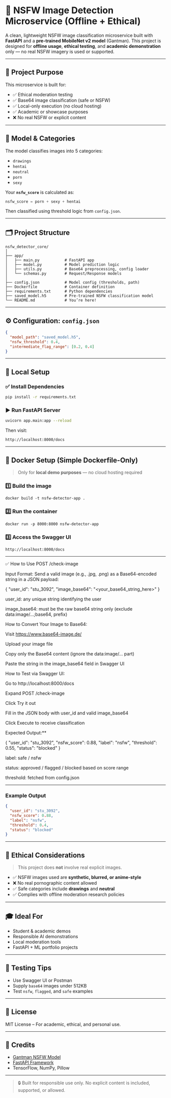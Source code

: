 # 🔞 NSFW Image Detection Microservice (Offline + Ethical)

A clean, lightweight NSFW image classification microservice built with **FastAPI** and a **pre-trained MobileNet v2 model** (Gantman). This project is designed for **offline usage**, **ethical testing**, and **academic demonstration** only — no real NSFW imagery is used or supported.

---

## 📌 Project Purpose

This microservice is built for:

* ✅ Ethical moderation testing
* ✅ Base64 image classification (safe or NSFW)
* ✅ Local-only execution (no cloud hosting)
* ✅ Academic or showcase purposes
* ❌ No real NSFW or explicit content

---

## 🧠 Model & Categories

The model classifies images into 5 categories:

* `drawings`
* `hentai`
* `neutral`
* `porn`
* `sexy`

Your **`nsfw_score`** is calculated as:

```python
nsfw_score = porn + sexy + hentai
```

Then classified using threshold logic from `config.json`.

---

## 🗂️ Project Structure

```
nsfw_detector_core/
│
├── app/
│   ├── main.py           # FastAPI app
│   ├── model.py          # Model prediction logic
│   ├── utils.py          # Base64 preprocessing, config loader
│   └── schemas.py        # Request/Response models
│
├── config.json           # Model config (thresholds, path)
├── Dockerfile            # Container definition
├── requirements.txt      # Python dependencies
├── saved_model.h5        # Pre-trained NSFW classification model
└── README.md             # You’re here!
```

---

## ⚙️ Configuration: `config.json`

```json
{
  "model_path": "saved_model.h5",
  "nsfw_threshold": 0.4,
  "intermediate_flag_range": [0.2, 0.4]
}
```

---

## 🚀 Local Setup

### ✅ Install Dependencies

```bash
pip install -r requirements.txt
```

### ▶️ Run FastAPI Server

```bash
uvicorn app.main:app --reload
```

Then visit:

```
http://localhost:8000/docs
```

---

## 🐳 Docker Setup (Simple Dockerfile-Only)

> Only for **local demo purposes** — no cloud hosting required

### 1️⃣ Build the image

```
docker build -t nsfw-detector-app .
```

### 2️⃣ Run the container

```
docker run -p 8000:8000 nsfw-detector-app
```

### 3️⃣ Access the Swagger UI

```
http://localhost:8000/docs
```

---

✅ How to Use POST /check-image

Input Format: Send a valid image (e.g., .jpg, .png) as a Base64-encoded string in a JSON payload:

{
  "user_id": "stu_3092",
  "image_base64": "<your_base64_string_here>"
}

user_id: any unique string identifying the user

image_base64: must be the raw base64 string only (exclude data:image/...;base64, prefix)

How to Convert Your Image to Base64:

Visit https://www.base64-image.de/

Upload your image file

Copy only the Base64 content (ignore the data:image/... part)

Paste the string in the image_base64 field in Swagger UI

How to Test via Swagger UI:

Go to http://localhost:8000/docs

Expand POST /check-image

Click Try it out

Fill in the JSON body with user_id and valid image_base64

Click Execute to receive classification

Expected Output:**

{
  "user_id": "stu_3092",
  "nsfw_score": 0.88,
  "label": "nsfw",
  "threshold": 0.55,
  "status": "blocked"
}

label: safe / nsfw

status: approved / flagged / blocked based on score range

threshold: fetched from config.json

---

### Example Output

```json
{
  "user_id": "stu_3092",
  "nsfw_score": 0.88,
  "label": "nsfw",
  "threshold": 0.4,
  "status": "blocked"
}
```

---

## 🔐 Ethical Considerations

> This project does **not** involve real explicit images.

* ✅ NSFW images used are **synthetic, blurred, or anime-style**
* ❌ No real pornographic content allowed
* ✅ Safe categories include **drawings** and **neutral**
* ✅ Complies with offline moderation research policies

---

## 🎓 Ideal For

* Student & academic demos
* Responsible AI demonstrations
* Local moderation tools
* FastAPI + ML portfolio projects

---

## 🧪 Testing Tips

* Use Swagger UI or Postman
* Supply `base64` images under 512KB
* Test `nsfw`, `flagged`, and `safe` examples


---

## 📄 License

MIT License – For academic, ethical, and personal use.

---

## 🙏 Credits

* [Gantman NSFW Model](https://github.com/GantMan/nsfw_model)
* [FastAPI Framework](https://fastapi.tiangolo.com/)
* TensorFlow, NumPy, Pillow

---

> 🔒 Built for responsible use only. No explicit content is included, supported, or allowed.
